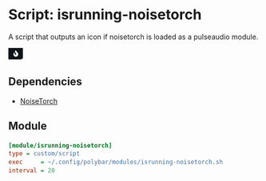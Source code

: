 # Script: isrunning-noisetorch

A script that outputs an icon if noisetorch is loaded as a pulseaudio module.

![isrunning-noisetorch](screenshots/1.png)


## Dependencies

* [NoiseTorch](https://github.com/lawl/NoiseTorch)


## Module

```ini
[module/isrunning-noisetorch]
type = custom/script
exec     = ~/.config/polybar/modules/isrunning-noisetorch.sh
interval = 20
```
